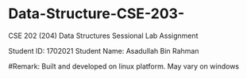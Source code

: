 # Data-Structure-CSE-203-
CSE 202 (204) Data Structures Sessional
Lab Assignment

Student ID: 1702021
Student Name: Asadullah Bin Rahman

#Remark: Built and developed on linux platform. May vary on windows
